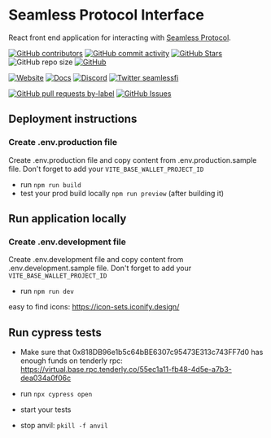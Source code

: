 # Seamless Protocol Interface

React front end application for interacting with [Seamless Protocol](https://seamlessprotocol.com/).

<!-- Badge row 1 - status -->

[![GitHub contributors](https://img.shields.io/github/contributors/seamless-protocol/seamless-interface)](https://github.com/seamless-protocol/seamless-interface/graphs/contributors)
[![GitHub commit activity](https://img.shields.io/github/commit-activity/w/seamless-protocol/seamless-interface)](https://github.com/seamless-protocol/seamless-interface/graphs/contributors)
[![GitHub Stars](https://img.shields.io/github/stars/seamless-protocol/seamless-interface.svg)](https://github.com/seamless-protocol/seamless-interface/stargazers)
![GitHub repo size](https://img.shields.io/github/repo-size/seamless-protocol/seamless-interface)
[![GitHub](https://img.shields.io/github/license/seamless-protocol/seamless-interface?color=blue)](https://github.com/seamless-protocol/seamless-interface/blob/master/LICENSE.md)

<!-- Badge row 2 - links and profiles -->

[![Website](https://img.shields.io/website-up-down-green-red/https/seamlessprotocol.com.svg)](https://seamlessprotocol.com)
[![Docs](https://img.shields.io/badge/docs-up-green)](https://docs.seamlessprotocol.com/)
[![Discord](https://img.shields.io/discord/1067165013397213286?label=discord)](https://discord.com/invite/Uye9jCVgUp)
[![Twitter seamlessfi](https://img.shields.io/twitter/follow/seamlessfi?style=social)](https://twitter.com/seamlessfi)

<!-- Badge row 3 - detailed status -->

[![GitHub pull requests by-label](https://img.shields.io/github/issues-pr-raw/seamless-protocol/seamless-interface)](https://github.com/seamless-protocol/seamless-interface/pulls)
[![GitHub Issues](https://img.shields.io/github/issues-raw/seamless-protocol/seamless-interface.svg)](https://github.com/seamless-protocol/seamless-interface/issues)

## Deployment instructions

### Create .env.production file

Create .env.production file and copy content from .env.production.sample file.
Don't forget to add your `VITE_BASE_WALLET_PROJECT_ID`

- run `npm run build`
- test your prod build locally `npm run preview` (after building it)

## Run application locally

### Create .env.development file

Create .env.development file and copy content from .env.development.sample file.
Don't forget to add your `VITE_BASE_WALLET_PROJECT_ID`

- run `npm run dev`

easy to find icons:
https://icon-sets.iconify.design/

## Run cypress tests

- Make sure that 0x818DB96e1b5c64bBE6307c95473E313c743FF7d0 has enough funds on tenderly rpc: https://virtual.base.rpc.tenderly.co/55ec1a11-fb48-4d5e-a7b3-dea034a0f06c
- run `npx cypress open`
- start your tests

- stop anvil: `pkill -f anvil`
